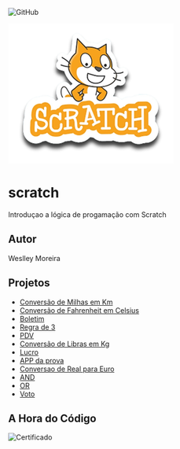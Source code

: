 ![GitHub](https://img.shields.io/github/license/wesp1201/scratch?style=plastic)

![Scratch](https://github.com/wesp1201/scratch/blob/main/assets/icons/scratch.png)

# scratch
Introduçao a lógica de progamação com Scratch
## Autor
Weslley Moreira 
## Projetos
- [Conversão de Milhas em Km](https://scratch.mit.edu/projects/884652885/)
- [Conversão de Fahrenheit em Celsius](https://scratch.mit.edu/projects/882610413/)
- [Boletim](https://scratch.mit.edu/projects/881965825/)
- [Regra de 3](https://scratch.mit.edu/projects/884965577/)
- [PDV](https://scratch.mit.edu/projects/884966699/)
- [Conversão de Libras em Kg](https://scratch.mit.edu/projects/884968444/)
- [Lucro](https://scratch.mit.edu/projects/884969401/)
- [APP da prova](https://scratch.mit.edu/projects/884979183/)
- [Conversao de Real para Euro](https://scratch.mit.edu/projects/888450208/)
- [AND](https://scratch.mit.edu/projects/888054150/)
- [OR](https://scratch.mit.edu/projects/888078413/)
- [Voto](https://scratch.mit.edu/projects/889252956/)

## A Hora do Código
![Certificado](https://github.com/wesp1201/scratch/blob/main/assets/icons/certificado-hora%20da%20progama%C3%A7ao.jpg)

